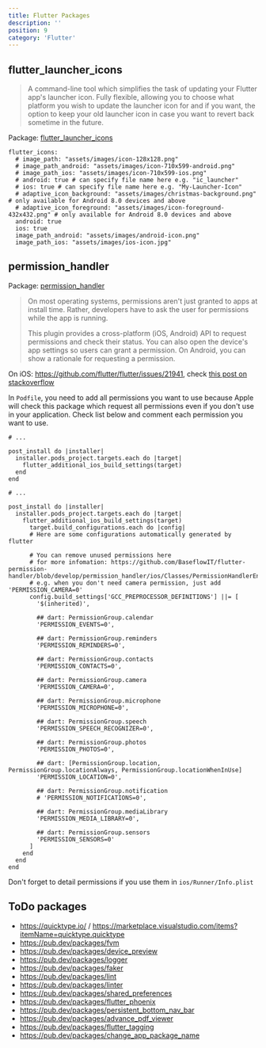```yaml
---
title: Flutter Packages
description: ''
position: 9
category: 'Flutter'
---
```


## flutter_launcher_icons

> A command-line tool which simplifies the task of updating your Flutter app's launcher icon. Fully flexible, allowing you to choose what platform you wish to update the launcher icon for and if you want, the option to keep your old launcher icon in case you want to revert back sometime in the future.

Package: [flutter_launcher_icons](https://pub.dev/packages/flutter_launcher_icons)

```yaml[pubspec.yaml]
flutter_icons:
  # image_path: "assets/images/icon-128x128.png"
  # image_path_android: "assets/images/icon-710x599-android.png"
  # image_path_ios: "assets/images/icon-710x599-ios.png"
  # android: true # can specify file name here e.g. "ic_launcher"
  # ios: true # can specify file name here e.g. "My-Launcher-Icon"
  # adaptive_icon_background: "assets/images/christmas-background.png" # only available for Android 8.0 devices and above
  # adaptive_icon_foreground: "assets/images/icon-foreground-432x432.png" # only available for Android 8.0 devices and above
  android: true
  ios: true
  image_path_android: "assets/images/android-icon.png"
  image_path_ios: "assets/images/ios-icon.jpg"
```

## permission_handler

Package: [permission_handler](https://pub.dev/packages/permission_handler)

> On most operating systems, permissions aren't just granted to apps at install time. Rather, developers have to ask the user for permissions while the app is running.
>
> This plugin provides a cross-platform (iOS, Android) API to request permissions and check their status. You can also open the device's app settings so users can grant a permission.
> On Android, you can show a rationale for requesting a permission.

On iOS: <https://github.com/flutter/flutter/issues/21941>, check [this post on stackoverflow](https://stackoverflow.com/questions/39519773/nsphotolibraryusagedescription-key-must-be-present-in-info-plist-to-use-camera-r/39519960#39519960)

In `Podfile`, you need to add all permissions you want to use because Apple will check this package which request all permissions even if you don't use in your application. Check list below and comment each permission you want to use.

```ruby[ios/Podfile]
# ...

post_install do |installer|
  installer.pods_project.targets.each do |target|
    flutter_additional_ios_build_settings(target)
  end
end
```

```ruby[ios/Podfile]
# ...

post_install do |installer|
  installer.pods_project.targets.each do |target|
    flutter_additional_ios_build_settings(target)
      target.build_configurations.each do |config|
      # Here are some configurations automatically generated by flutter

      # You can remove unused permissions here
      # for more infomation: https://github.com/BaseflowIT/flutter-permission-handler/blob/develop/permission_handler/ios/Classes/PermissionHandlerEnums.h
      # e.g. when you don't need camera permission, just add 'PERMISSION_CAMERA=0'
      config.build_settings['GCC_PREPROCESSOR_DEFINITIONS'] ||= [
        '$(inherited)',

        ## dart: PermissionGroup.calendar
        'PERMISSION_EVENTS=0',

        ## dart: PermissionGroup.reminders
        'PERMISSION_REMINDERS=0',

        ## dart: PermissionGroup.contacts
        'PERMISSION_CONTACTS=0',

        ## dart: PermissionGroup.camera
        'PERMISSION_CAMERA=0',

        ## dart: PermissionGroup.microphone
        'PERMISSION_MICROPHONE=0',

        ## dart: PermissionGroup.speech
        'PERMISSION_SPEECH_RECOGNIZER=0',

        ## dart: PermissionGroup.photos
        'PERMISSION_PHOTOS=0',

        ## dart: [PermissionGroup.location, PermissionGroup.locationAlways, PermissionGroup.locationWhenInUse]
        'PERMISSION_LOCATION=0',

        ## dart: PermissionGroup.notification
        # 'PERMISSION_NOTIFICATIONS=0',

        ## dart: PermissionGroup.mediaLibrary
        'PERMISSION_MEDIA_LIBRARY=0',

        ## dart: PermissionGroup.sensors
        'PERMISSION_SENSORS=0'
      ]
    end
  end
end
```

<alert>

Don't forget to detail permissions if you use them in `ios/Runner/Info.plist`

</alert>

## ToDo packages

- <https://quicktype.io/> / <https://marketplace.visualstudio.com/items?itemName=quicktype.quicktype>
- <https://pub.dev/packages/fvm>
- <https://pub.dev/packages/device_preview>
- <https://pub.dev/packages/logger>
- <https://pub.dev/packages/faker>
- <https://pub.dev/packages/lint>
- <https://pub.dev/packages/linter>
- <https://pub.dev/packages/shared_preferences>
- <https://pub.dev/packages/flutter_phoenix>
- <https://pub.dev/packages/persistent_bottom_nav_bar>
- <https://pub.dev/packages/advance_pdf_viewer>
- <https://pub.dev/packages/flutter_tagging>
- <https://pub.dev/packages/change_app_package_name>
